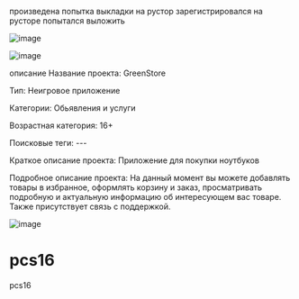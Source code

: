 произведена попытка выкладки на рустор
зарегистрировался на русторе
попытался выложить

![image](https://github.com/user-attachments/assets/3ff331f5-cfc7-4b9d-8d55-4728d6c78ad0)


![image](https://github.com/user-attachments/assets/e8915024-6bb8-4e1c-b10d-98852bc81316)

описание
Название проекта: GreenStore

Тип: Неигровое приложение

Категории: Обьявления и услуги

Возрастная категория: 16+

Поисковые теги: ---

Краткое описание проекта: Приложение для покупки ноутбуков

Подробное описание проекта: На данный момент вы можете добавлять товары в избранное, оформлять корзину и заказ, просматривать подробную и актуальную информацию об интересующем вас товаре. Также присутствует связь с поддержкой.

![image](https://github.com/user-attachments/assets/c4be403a-b94b-4dbb-8ca2-8e845d4a4772)

# pcs16
pcs16
